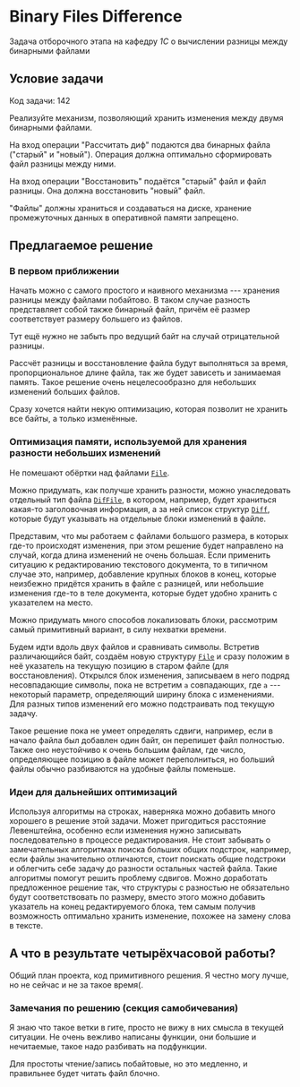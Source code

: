 # Binary Files Difference

Задача отборочного этапа на кафедру *1С* о вычислении разницы между бинарными файлами

## Условие задачи

Код задачи: 142

Реализуйте механизм, позволяющий хранить изменения между двумя бинарными файлами.

На вход операции "Рассчитать диф" подаются два бинарных файла ("старый" и "новый"). Операция должна оптимально сформировать файл разницы между ними.

На вход операции "Восстановить" подаётся "старый" файл и файл разницы. Она должна восстановить "новый" файл. 


"Файлы" должны храниться и создаваться на диске, хранение промежуточных данных в оперативной памяти запрещено.

## Предлагаемое решение

### В первом приближении

Начать можно с самого простого и наивного механизма --- хранения разницы между файлами побайтово.
В таком случае разность представляет собой также бинарный файл, причём её размер соответствует размеру большего из файлов.

Тут ещё нужно не забыть про ведущий байт на случай отрицательной разницы.

Рассчёт разницы и восстановление файла будут выполняться за время, пропорциональное длине файла, так же будет зависеть 
 и занимаемая память. Такое решение очень нецелесообразно для небольших изменений больших файлов.

Сразу хочется найти некую оптимизацию, которая позволит не хранить все байты, а только изменённые.

### Оптимизация памяти, используемой для хранения разности небольших изменений

Не помешают обёртки над файлами [`File`](File.h).

Можно придумать, как получше хранить разности, можно унаследовать отдельный тип файла [`DifFile`](DifFile.h),
 в котором, например, будет храниться какая-то заголовочная информация, а за ней список структур
[`Diff`](Diff.h), которые будут указывать на отдельные блоки изменений в файле.

Представим, что мы работаем с файлами большого размера, в которых где-то происходят изменения,
при этом решение будет направлено на случай, когда длина изменений не очень большая. Если применить
ситуацию к редактированию текстового документа, то в типичном случае это, например, добавление крупных блоков в конец,
которые неизбежно придётся хранить в файле с разницей, или небольшие изменения где-то в теле документа,
которые будет удобно хранить с указателем на место.

Можно придумать много способов локализовать блоки, рассмотрим самый примитивный вариант, в силу нехватки времени.

Будем идти вдоль двух файлов и сравнивать символы. Встретив различающийся байт, создаём новую структуру [`File`](File.h)
и сразу положим в неё указатель на текущую позицию в старом файле (для восстановления). Открылся блок изменения, записываем 
в него подряд несовпадающие символы, пока не встретим `a` совпадающих, где `а` --- некоторый параметр, определяющий ширину 
блока с изменениями. Для разных типов изменений его можно подстраивать под текущую задачу.

Такое решение пока не умеет определять сдвиги, например, если в начало файла был добавлен один байт, 
он перепишет файл полностью. Также оно неустойчиво к очень большим файлам, где число, определяющее позицию в файле может
переполниться, но больший файлы обычно разбиваются на удобные файлы поменьше.

### Идеи для дальнейших оптимизаций

Используя алгоритмы на строках, наверняка можно добавить много хорошего в решение этой задачи.
Может пригодиться расстояние Левенштейна, особенно если изменения нужно записывать последовательно в процессе 
редактирования.
Не стоит забывать о замечательных алгоритмах поиска больших общих подстрок, например, если файлы значительно отличаются,
стоит поискать общие подстроки и облегчить себе задачу до разности остальных частей файла. Такие
алгоритмы помогут решить проблему сдвигов. Можно доработать предложенное решение так, что структуры с разностью
не обязательно будут соответствовать по размеру, вместо этого можно добавить указатель на конец редактируемого блока,
тем самым получив возможность оптимально хранить изменение, похожее на замену слова в тексте.

## А что в результате четырёхчасовой работы?

Общий план проекта, код примитивного решения. Я честно могу лучше, но не сейчас и не за такое время(.

### Замечания по решению (секция самобичевания)

Я знаю что такое  ветки в гите, просто не вижу в них смысла в текущей ситуации.
Не очень вежливо написаны функции, они большие и нечитаемые, такое надо разбивать на подфункции.

Для простоты чтение/запись побайтовые, но это медленно, и правильнее будет читать файл блочно.